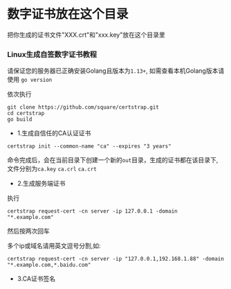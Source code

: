 # 数字证书放在这个目录

把你生成的证书文件"XXX.crt"和"xxx.key"放在这个目录里

### Linux生成自签数字证书教程

请保证您的服务器已正确安装Golang且版本为`1.13+`, 如需查看本机Golang版本请使用 `go version`

依次执行
```
git clone https://github.com/square/certstrap.git
cd certstrap
go build
```
* 1.生成自信任的CA认证证书
```
certstrap init --common-name "ca" --expires "3 years"
```
命令完成后，会在当前目录下创建一个新的`out`目录，生成的证书都在该目录下, 文件分别为`ca.key` `ca.crl` `ca.crt`

* 2.生成服务端证书

执行
```
certstrap request-cert -cn server -ip 127.0.0.1 -domain "*.example.com"
```
然后按两次回车

多个ip或域名请用英文逗号分割,如:

`certstrap request-cert -cn server -ip "127.0.0.1,192.168.1.88" -domain "*.example.com,*.baidu.com"`

* 3.CA证书签名
